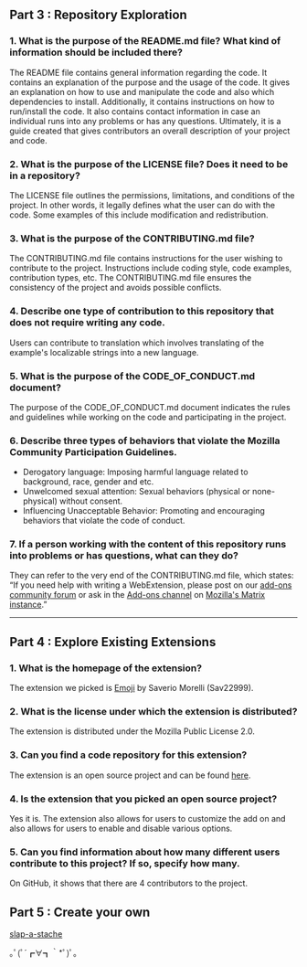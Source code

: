 ## Part 3 : Repository Exploration 

### 1. What is the purpose of the README.md file? What kind of information should be included there?

The README file contains general information regarding the code. It contains an explanation of the purpose and the usage of the code. It gives an explanation on how to use and manipulate the code and also which dependencies to install. Additionally, it contains instructions on how to run/install the code. It also contains contact information in case an individual runs into any problems or has any questions. Ultimately, it is a guide created that gives contributors an overall description of your project and code.  
    
### 2. What is the purpose of the LICENSE file? Does it need to be in a repository?

The LICENSE file outlines the permissions, limitations, and conditions of the project. In other words, it legally defines what the user can do with the code. Some examples of this include modification and redistribution. 

### 3. What is the purpose of the CONTRIBUTING.md file?

The CONTRIBUTING.md file contains instructions for the user wishing to contribute to the project. Instructions include coding style, code examples, contribution types, etc. The CONTRIBUTING.md file ensures the consistency of the project and avoids possible conflicts. 

### 4. Describe one type of contribution to this repository that does not require writing any code.

Users can contribute to translation which involves translating of the example's localizable strings into a new language.

### 5. What is the purpose of the CODE_OF_CONDUCT.md document?

The purpose of the CODE_OF_CONDUCT.md document indicates the rules and guidelines while working on the code and participating in the project.  

### 6. Describe three types of behaviors that violate the Mozilla Community Participation Guidelines.

* Derogatory language: Imposing harmful language related to background, race, gender and etc. 
* Unwelcomed sexual attention: Sexual behaviors (physical or none-physical) without consent. 
* Influencing Unacceptable Behavior: Promoting and encouraging behaviors that violate the code of conduct. 

### 7. If a person working with the content of this repository runs into problems or has questions, what can they do?

They can refer to the very end of the CONTRIBUTING.md file, which states: “If you need help with writing a WebExtension, please post on our [add-ons community forum](https://discourse.mozilla.org/c/add-ons/development/108) or ask in the [Add-ons channel](https://chat.mozilla.org/#/room/#addons:mozilla.org) on [Mozilla's Matrix instance](https://wiki.mozilla.org/Matrix).”


---

## Part 4 : Explore Existing Extensions

### 1. What is the homepage of the extension? 

The extension we picked is [Emoji](https://addons.mozilla.org/en-US/firefox/addon/emoji-sav/?utm_source=addons.mozilla.org&utm_medium=referral&utm_content=tag-shelf-pinterest) by Saverio Morelli (Sav22999).

### 2. What is the license under which the extension is distributed?

The extension is distributed under the Mozilla Public License 2.0. 
### 3. Can you find a code repository for this extension?

The extension is an open source project and can be found [here](https://github.com/Sav22999/emoji
). 

### 4. Is the extension that you picked an open source project?

Yes it is. The extension also allows for users to customize the add on and also allows for users to enable and disable various options. 

### 5. Can you find information about how many different users contribute to this project? If so, specify how many.

On GitHub, it shows that there are 4 contributors to the project. 

## Part 5 : Create your own 

[slap-a-stache](https://github.com/ossd-sp22/slap-a-stache) 

｡ﾟ(ﾟ´┏∀┓｀*ﾟ)ﾟ｡




